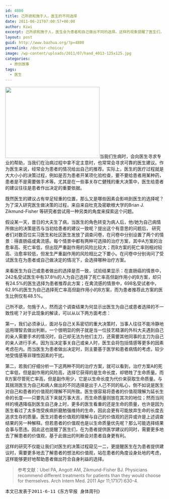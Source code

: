 ```yaml
---
id: 4800
title: 己所欲和施于人，医生的不同选择
date: 2011-06-21T07:00:57+00:00
author: Kiwi
excerpt: 己所欲和施于人，医生会为患者和自己做出不同的选择。这样的现象提醒了医生们，在为患者提供建议时，需要更多地去了解患者的想法和价值观，站在患者的角度设身处地的考虑，这样能够更好地帮助患者做出符合自身利益的选择。
layout: post
guid: http://www.bazhua.org/?p=4800
permalink: /doctor-choice/
image: /wp-content/uploads/2011/07/hand_4013-125x125.jpg
categories:
  - 原创故事
tags:
  - 医生
---
```

[<img class="alignleft size-medium wp-image-5626" title="hand_4013" src="/wp-content/uploads/2011/07/hand_4013-300x225.jpg" alt="" width="300" height="225" srcset="/wp-content/uploads/2011/07/hand_4013-300x225.jpg 300w, /wp-content/uploads/2011/07/hand_4013-150x112.jpg 150w, /wp-content/uploads/2011/07/hand_4013-1024x768.jpg 1024w, /wp-content/uploads/2011/07/hand_4013-80x60.jpg 80w, /wp-content/uploads/2011/07/hand_4013.jpg 1600w" sizes="(max-width: 300px) 100vw, 300px" />](/wp-content/uploads/2011/07/hand_4013.jpg)当我们生病时，会向医生寻求专业的帮助，当我们在治病过程中拿不定主意时，也常常会寻求可靠的医生建议。作为医生来说，经常会为患者的情况给出自己的推荐。实际上，医生的医疗过程就是大大小小的决策过程，例如是否为患者开某项化验检查，要不要给患者用某种药，患者是不是需要做手术等。尤其是在一些事关存亡健残的重大决策中，医生给患者的建议往往是患者作出决定的重要依据。

既然医生的建议占有举足轻重的位置，那么又是哪些因素会影响到医生的选择呢？为了深入研究医生做决策的过程，来自来自杜克及密歇根大学的Brian J. Zikmund-Fisher 等研究者尝试用一种另类的角度来探索这个问题。

假设某一天，昔日的大夫生了病，当医生的角色转变为病人后，他/她为自己病情所做出的决策是否与当初给患者的建议一致呢？提出这个有意思的问题后， 研究者们对数百位实习医生和社区医生发放了调查问卷，在问卷中分别设置了两个的情景：得直肠癌或禽流感。每个情景中都有两种可选择的治疗方案，其中A方案的治愈率高、死亡率低，但出现严重副作用的风险比较大；而B方案的死亡率则相对较高、治愈率较低，但发生严重副作用的风险相比之下要小。在问卷中分别询问了受试医生在为患者或自己做决定的情况下，会选择哪种治疗方案。

来看医生为自己或患者做出的选择是否一致，试验结果显示：在直肠癌的情景中，242名受试医生中有37.8％的人为自己选择了死亡率高但副作用小的B方案，却只有24.5%的医生选择为患者推荐此方案；在禽流感的情景中，698名受试者中，62.9%的医生为自己选择死亡率高但副作用小的B方案，而为患者推荐此方案的医生比例仅有48.5%。

己所不欲，勿施于人，然而这个调查结果为何显示出医生为自己或患者选择的不一致性呢？对于此现象的解读，可以从以下两方面考虑：

第一，我们必须承认，面对与自己关系密切的重大决策时，当事人往往不能冷静地运用理智去做出判断。一个很明显的例子就是当一位技艺精湛的外科大夫遇到自己的亲人需要手术的情况时，自己却无法为他们主刀，还需要其他同事的主刀为自己的亲人进行手术。因为当决定事关自己或亲人时，医生会将包括情感等更多的因素考虑在内。而当医生为患者做出决定时，则主要基于医学和患者病情的考虑，较少地受情感等非理性因素的干扰。

第二，若我们仔细分析一下这两种不同的治疗方案，就可以看到，治疗方案A的死亡率低，但是副作用的风险高，选择它获得的是生命长度，却牺牲了生命质量。而B方案尽管死亡率高，但是副作用少，它是以生命长度为代价来获取生命质量。与其揣测医生为自己和病人做出的不同选择是出于人己不同的私心，倒不如说是医生对自己和患者的价值观的理解不同所致。医生很容易将患者的价值观理解为延长生命的长度——只要先活下来就万事大吉，而生命质量则放在其次的地位；然而当同样的境遇降临到医生自己身上时，更多的医生看重的还是生命的质量，也许是因为医生看过了太多饱受疾病折磨勉强维持的生命，因此会更有可能放弃生命的长度去追求生存的质量。医生对患者价值观的理解与自己的价值观的迥异或许是上述调查结果的另一种解释。但若患者的价值观也是以生命质量优先呢？那么可能选择结果会事与愿违。因此这也提醒了医生们，在为患者提供医学建议的同时，需要更多地去了解患者的价值观，基于此做出的判断会对患者自身更有利。

这样的研究不仅能让我们对医生的决策过程窥见一二，更提醒医生在为患者提供建议时，需要更多地去了解患者的想法和价值观，站在患者的角度设身处地的考虑，这样能够更好地帮助患者做出符合自身利益的选择。

> 参考文献：Ubel PA, Angott AM, Zikmund-Fisher BJ. Physicians recommend different treatments for patients than they would choose for themselves. Arch Intern Med. 2011 Apr 11;171(7):630-4.

<pre>本文已发表于2011-6-11《东方早报 身体周刊》</pre>
